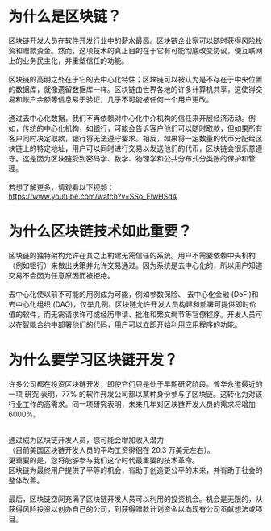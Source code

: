 # 为什么是区块链？
区块链开发人员在软件开发行业中的薪水最高。区块链企业家可以随时获得风险投资和赠款资金。然而，这项技术的真正目的在于它有可能彻底改变协议，使互联网上的业务民主化，并重塑信任的功能。
<br>
<br>
区块链的高明之处在于它的去中心化特性；区块链可以被认为是不存在于中央位置的数据库，就像遗留数据库一样。区块链由世界各地的许多计算机共享，这使得交易和账户余额等信息易于验证，几乎不可能被任何一个用户更改。
<br>
<br>
通过去中心化数据，我们不再依赖对中心化中介机构的信任来开展经济活动。例如，传统的中心化机构，如银行，可能会告诉客户他们可以随时取款，但如果所有客户同时决定取款，银行将无法遵守要求。相反，如果将一定数量的代币分配给区块链上的特定地址，用户可以同时进行交易以发送他们的代币，区块链会很乐意遵守。这是因为区块链受到密码学、数学、物理学和公共分布式分类账的保护和管理。
<br>
<br>
若想了解更多，请观看以下视频：<br>
https://www.youtube.com/watch?v=SSo_EIwHSd4

# 为什么区块链技术如此重要？
区块链的独特架构允许在其之上构建无需信任的系统。用户不需要依赖中央机构（例如银行）来做出决策并允许交易通过。因为系统是去中心化的，所以用户知道交易不会因为任意原因而被拒绝。
<br>
<br>
去中心化使以前不可能的用例成为可能，例如参数保险、 去中心化金融 (DeFi)和去中心化组织 (DAO)，仅举几例。区块链允许开发人员构建和部署可提供即时价值的软件，而无需请求许可或经历申请、批准和繁文缛节等官僚程序。开发人员可以在智能合约中部署他们的代码，用户可以立即开始利用应用程序的功能。

# 为什么要学习区块链开发？
许多公司都在投资区块链开发，即使它们只是处于早期研究阶段。普华永道最近的一项 研究 表明，77% 的软件开发公司都以某种身份参与了区块链。这转化为对该行业工作的高需求。同一项研究表明，未来几年对区块链开发人员的需求将增加 6000%。
<br>
<br>

通过成为区块链开发人员，您可能会增加收入潜力<br>
（目前美国区块链开发人员的平均工资徘徊在 20.3 万美元左右）。<br>
更重要的是，您将能够参与我们这个时代最重要的技术革命。<br>
区块链为最终用户提供了平等的机会，有助于创造更公平的未来，并有助于社会的整体改善。
<br>
<br>
最后，区块链空间充满了区块链开发人员可以利用的投资机会。机会是无限的，从获得风险投资以创办自己的公司，到获得赠款计划资金以向现有公司贡献想法或项目。
